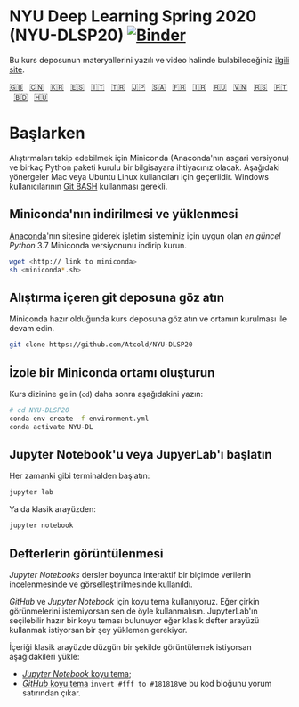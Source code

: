 # NYU Deep Learning Spring 2020 (NYU-DLSP20) [![Binder](https://mybinder.org/badge_logo.svg)](https://mybinder.org/v2/gh/Atcold/NYU-DLSP20/master)

<!-- This notebook repository now has a [companion website](https://atcold.github.io/NYU-DLSP20/), where all the course material can be found in video and textual format.
-->

Bu kurs deposunun materyallerini yazılı ve video halinde bulabileceğiniz [ilgili site](https://atcold.github.io/NYU-DLSP20/tr).


<!-- English - Mandarin - Korean - Spanish - Italian - Turkish - Japanese - Arabic - French - Farsi - Russian - Vietnamese - Serbian - Portuguese - Bengali - Hungarian -->
[🇬🇧](https://github.com/Atcold/NYU-DLSP20/blob/master/README.md) &nbsp; [🇨🇳](https://github.com/Atcold/NYU-DLSP20/blob/master/docs/zh/README-ZH.md) &nbsp; [🇰🇷](https://github.com/Atcold/NYU-DLSP20/blob/master/docs/ko/README-KO.md) &nbsp; [🇪🇸](https://github.com/Atcold/NYU-DLSP20/blob/master/docs/es/README-ES.md) &nbsp; [🇮🇹](https://github.com/Atcold/NYU-DLSP20/blob/master/docs/it/README-IT.md) &nbsp; [🇹🇷](https://github.com/Atcold/NYU-DLSP20/blob/master/docs/tr/README-TR.md) &nbsp; [🇯🇵](https://github.com/Atcold/NYU-DLSP20/blob/master/docs/ja/README-JA.md) &nbsp; [🇸🇦](https://github.com/Atcold/NYU-DLSP20/blob/master/docs/ar/README-AR.md) &nbsp; [🇫🇷](https://github.com/Atcold/NYU-DLSP20/blob/master/docs/fr/README-FR.md) &nbsp; [🇮🇷](https://github.com/Atcold/NYU-DLSP20/blob/master/docs/fa/README-FA.md) &nbsp; [🇷🇺](https://github.com/Atcold/NYU-DLSP20/blob/master/docs/ru/README-RU.md) &nbsp; [🇻🇳](https://github.com/Atcold/NYU-DLSP20/blob/master/docs/vi/README-VI.md) &nbsp; [🇷🇸](https://github.com/Atcold/NYU-DLSP20/blob/master/docs/sr/README-SR.md) &nbsp; [🇵🇹](https://github.com/Atcold/NYU-DLSP20/blob/master/docs/pt/README-PT.md) &nbsp; [🇧🇩](https://github.com/Atcold/NYU-DLSP20/blob/master/docs/bn/README-BN.md) &nbsp; [🇭🇺](https://github.com/Atcold/NYU-DLSP20/blob/master/docs/hu/README-HU.md)


<!-- Getting started-->
# Başlarken

<!-- To be able to follow the exercises, you are going to need a laptop with Miniconda (a minimal version of Anaconda) and several Python packages installed.
The following instruction would work as is for Mac or Ubuntu Linux users, Windows users would need to install and work in the [Git BASH](https://gitforwindows.org/) terminal.
-->
Alıştırmaları takip edebilmek için Miniconda (Anaconda'nın asgari versiyonu) ve birkaç Python paketi kurulu bir bilgisayara ihtiyacınız olacak.
Aşağıdaki yönergeler Mac veya Ubuntu Linux kullancıları için geçerlidir. Windows kullanıcılarının [Git BASH](https://gitforwindows.org/) kullanması gerekli.

<!-- Download and install Miniconda
-->
## Miniconda'nın indirilmesi ve yüklenmesi

<!-- Please go to the [Anaconda website](https://conda.io/miniconda.html).
Download and install *the latest* Miniconda version for *Python* 3.7 for your operating system.
-->
[Anaconda](https://conda.io/miniconda.html)'nın sitesine giderek işletim sisteminiz için uygun olan *en güncel* *Python* 3.7 Miniconda versiyonunu indirip kurun.


```bash
wget <http:// link to miniconda>
sh <miniconda*.sh>
```

<!-- Check-out the git repository with the exercise
-->
## Alıştırma içeren git deposuna göz atın

<!-- Once Miniconda is ready, checkout the course repository and proceed with setting up the environment:
-->
Miniconda hazır olduğunda kurs deposuna göz atın ve ortamın kurulması ile devam edin.

```bash
git clone https://github.com/Atcold/NYU-DLSP20
```

<!-- Create isolated Miniconda environment
-->
## İzole bir Miniconda ortamı oluşturun

<!-- Change directory (`cd`) into the course folder, then type:
-->
Kurs dizinine gelin (`cd`) daha sonra aşağıdakini yazın:

```bash
# cd NYU-DLSP20
conda env create -f environment.yml
conda activate NYU-DL
```

<!-- Start Jupyter Notebook or JupyterLab
-->
## Jupyter Notebook'u veya JupyerLab'ı başlatın

<!-- Start from terminal as usual:
-->
Her zamanki gibi terminalden başlatın:

```bash
jupyter lab
```

<!-- Or, for the classic interface:
-->
Ya da klasik arayüzden:

```bash
jupyter notebook
```

<!-- Notebooks visualisation
-->
## Defterlerin görüntülenmesi

<!-- *Jupyter Notebooks* are used throughout these lectures for interactive data exploration and visualisation.
-->
*Jupyter Notebooks* dersler boyunca interaktif bir biçimde verilerin incelenmesinde ve görselleştirilmesinde kullanıldı.

<!-- We use dark styles for both *GitHub* and *Jupyter Notebook*.
You should try to do the same, or they will look ugly.
JupyterLab has a built-in selectable dark theme, so you only need to install something if you want to use the classic notebook interface.
To see the content appropriately in the classic interface install the following:
-->
*GitHub* ve *Jupyter Notebook* için koyu tema kullanıyoruz.
Eğer çirkin görünmelerini istemiyorsan sen de öyle kullanmalısın.
JupyterLab'ın seçilebilir hazır bir koyu teması bulunuyor eğer klasik defter arayüzü kullanmak istiyorsan bir şey yüklemen gerekiyor.

İçeriği klasik arayüzde düzgün bir şekilde görüntülemek istiyorsan aşağıdakileri yükle:

<!--  - [*Jupyter Notebook* dark theme](https://userstyles.org/styles/153443/jupyter-notebook-dark);
 - [*GitHub* dark theme](https://userstyles.org/styles/37035/github-dark) and comment out the `invert #fff to #181818` code block.
-->
 - [*Jupyter Notebook* koyu tema](https://userstyles.org/styles/153443/jupyter-notebook-dark);
 - [*GitHub* koyu tema](https://userstyles.org/styles/37035/github-dark) `invert #fff to #181818`ve bu kod bloğunu yorum satırından çıkar.




